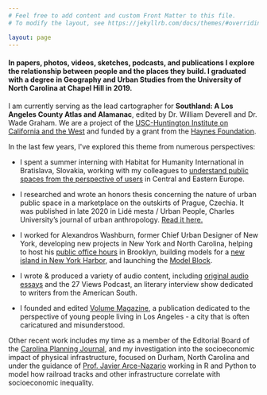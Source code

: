 ```yaml
---
# Feel free to add content and custom Front Matter to this file.
# To modify the layout, see https://jekyllrb.com/docs/themes/#overriding-theme-defaults

layout: page
---
```


#### In papers, photos, videos, sketches, podcasts, and publications I explore the relationship between people and the places they build. I graduated with a degree in Geography and Urban Studies from the University of North Carolina at Chapel Hill in 2019. ####

I am currently serving as the lead cartographer for **Southland: A Los Angeles County Atlas and Alamanac**, edited by Dr. William Deverell and Dr. Wade Graham. We are a project of the [USC-Huntington Institute on California and the West](https://dornsife.usc.edu/icw/) and funded by a grant from the [Haynes Foundation](https://haynesfoundation.org). 

In the last few years, I've explored this theme from numerous perspectives:

- I spent a summer interning with Habitat for Humanity International in Bratislava, Slovakia, working with my colleagues to [understand public spaces from the perspective of users](https://drive.google.com/file/d/0B2U1cqkqWkhKWUtieWZOV2lwZHM/view?usp=sharing) in Central and Eastern Europe.

- I researched and wrote an honors thesis concerning the nature of urban public space in a marketplace on the outskirts of Prague, Czechia. It was published in late 2020 in Lidé mesta / Urban People, Charles University’s journal of urban anthropology. [Read it here.](https://lidemesta.cuni.cz/LM-1154-version1-w_rawitsch.pdf)

- I worked for Alexandros Washburn, former Chief Urban Designer of New York, developing new projects in New York and North Carolina, helping to host his [public office hours](https://www.dnainfo.com/new-york/20170112/red-hook/urban-planning-zoning-red-hook-alex-washburn) in Brooklyn,  building models for a [new island in New York Harbor](https://www.youtube.com/watch?v=fBzFlvE5wew), and launching the [Model Block](https://www.brooklynpaper.com/model-block-red-hook/). 

- I wrote & produced a variety of audio content, including [original audio essays](https://fuchsia-celery-a7pc.squarespace.com/new-page-1) and the 27 Views Podcast, an literary interview show dedicated to writers from the American South.

- I founded and edited [Volume Magazine](https://drive.google.com/file/d/1aiAPlBstxX5zbx_AZ72ALcPwXeIZ1RlM/view?usp=sharing), a publication dedicated to the perspective of young people living in Los Angeles - a city that is often caricatured and misunderstood. 

Other recent work includes my time as a member of the Editorial Board of the [Carolina Planning Journal](http://carolinaplanning.unc.edu/), and my investigation into the socioeconomic impact of physical infrastructure, focused on Durham, North Carolina and under the guidance of [Prof. Javier Arce-Nazario](https://sites.google.com/a/upr.edu/javier-arce-nazario/) working in R and Python to model how railroad tracks and other infrastructure correlate with socioeconomic inequality. 

